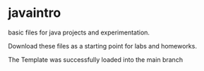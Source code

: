 # javaintro
basic files for java projects and experimentation.

Download these files as a starting point for labs and homeworks.

The Template was successfully loaded into the main branch 
